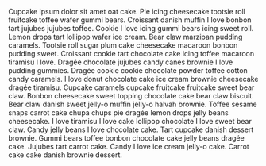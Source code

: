 Cupcake ipsum dolor sit amet oat cake. Pie icing cheesecake tootsie roll fruitcake toffee wafer gummi bears. Croissant danish muffin I love bonbon tart jujubes jujubes toffee. Cookie I love icing gummi bears icing sweet roll. Lemon drops tart lollipop wafer ice cream. Bear claw marzipan pudding caramels. Tootsie roll sugar plum cake cheesecake macaroon bonbon pudding sweet. Croissant cookie tart chocolate cake icing toffee macaroon tiramisu I love. Dragée chocolate jujubes candy canes brownie I love pudding gummies. Dragée cookie cookie chocolate powder toffee cotton candy caramels. I love donut chocolate cake ice cream brownie cheesecake dragée tiramisu. Cupcake caramels cupcake fruitcake fruitcake sweet bear claw. Bonbon cheesecake sweet topping chocolate cake bear claw biscuit. Bear claw danish sweet jelly-o muffin jelly-o halvah brownie. Toffee sesame snaps carrot cake chupa chups pie dragée lemon drops jelly beans cheesecake. I love tiramisu I love cake lollipop chocolate I love sweet bear claw. Candy jelly beans I love chocolate cake. Tart cupcake danish dessert brownie. Gummi bears toffee bonbon chocolate cake jelly beans dragée cake. Jujubes tart carrot cake. Candy I love ice cream jelly-o cake. Carrot cake cake danish brownie dessert.